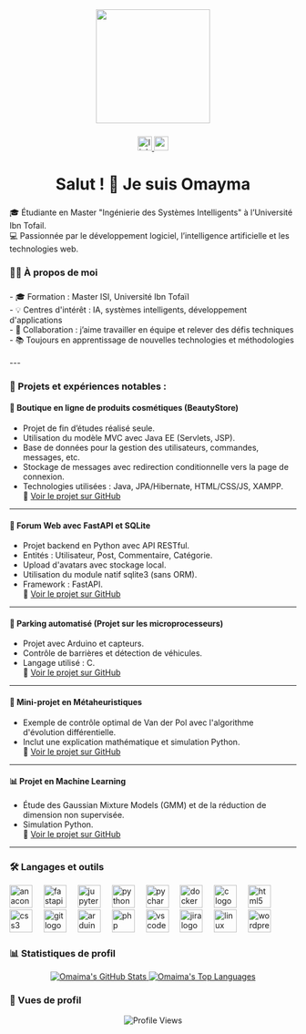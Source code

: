<div align="center">
  <img height="200" src="https://media1.giphy.com/media/v1.Y2lkPTc5MGI3NjExd2JmMzNlbm92cG8zaXpzOXRhcHhxaXQ0bjdzMmxiOWgyOW42Mjl2dSZlcD12MV9pbnRlcm5hbF9naWZfYnlfaWQmY3Q9Zw/hpXdHPfFI5wTABdDx9/giphy.gif"  />
</div>

###

<div align="center">
  <a href="www.linkedin.com/in/omayma-harchich-b72a35361" target="_blank">
    <img src="https://img.shields.io/static/v1?message=LinkedIn&logo=linkedin&label=&color=0077B5&logoColor=white&labelColor=&style=for-the-badge" height="25" alt="linkedin logo"  />
  </a>
  <a href="mailto:omaima.harchich@gmail.com" target="_blank">
    <img src="https://img.shields.io/static/v1?message=Gmail&logo=gmail&label=&color=D14836&logoColor=white&labelColor=&style=for-the-badge" height="25" alt="gmail logo"  />
  </a>
</div>

###

<h1 align="center">Salut ! 👋 Je suis Omayma</h1>

###

<p align="left">🎓 Étudiante en Master "Ingénierie des Systèmes Intelligents" à l’Université Ibn Tofail. <br>💻 Passionnée par le développement logiciel, l’intelligence artificielle et les technologies web.</p>

###

<h3 align="left">👩‍💻 À propos de moi</h3>

###

<p align="left">- 🎓 Formation : Master ISI, Université Ibn Tofaïl  <br>- 💡 Centres d'intérêt : IA, systèmes intelligents, développement d'applications  <br>- 🤝 Collaboration : j’aime travailler en équipe et relever des défis techniques  <br>- 📚 Toujours en apprentissage de nouvelles technologies et méthodologies<br><br>---</p>

### 🧠 Projets et expériences notables :

#### 💄 Boutique en ligne de produits cosmétiques (BeautyStore)
- Projet de fin d’études réalisé seule.
- Utilisation du modèle MVC avec Java EE (Servlets, JSP).
- Base de données pour la gestion des utilisateurs, commandes, messages, etc.
- Stockage de messages avec redirection conditionnelle vers la page de connexion.
- Technologies utilisées : Java, JPA/Hibernate, HTML/CSS/JS, XAMPP.  
🔗 [Voir le projet sur GitHub](https://github.com/Omayma77/BeautyStore)

---

#### 🧵 Forum Web avec FastAPI et SQLite
- Projet backend en Python avec API RESTful.
- Entités : Utilisateur, Post, Commentaire, Catégorie.
- Upload d'avatars avec stockage local.
- Utilisation du module natif sqlite3 (sans ORM).
- Framework : FastAPI.  
🔗 [Voir le projet sur GitHub](https://github.com/Omayma77/FastAPI-Forum)

---

#### 🚗 Parking automatisé (Projet sur les microprocesseurs)
- Projet avec Arduino et capteurs.
- Contrôle de barrières et détection de véhicules.
- Langage utilisé : C.  
🔗 [Voir le projet sur GitHub](https://github.com/Omayma77/Parking-Automatique)

---

#### 🔬 Mini-projet en Métaheuristiques
- Exemple de contrôle optimal de Van der Pol avec l'algorithme d'évolution différentielle.
- Inclut une explication mathématique et simulation Python.  
🔗 [Voir le projet sur GitHub](https://github.com/Omayma77/Metaheuristiques-VanDerPol)

---

#### 📊 Projet en Machine Learning
- Étude des Gaussian Mixture Models (GMM) et de la réduction de dimension non supervisée.
- Simulation Python.  
🔗 [Voir le projet sur GitHub](https://github.com/Omayma77/ML-GMM-DimensionalityReduction)

---

<h3 align="left">🛠 Langages et outils</h3>

<div align="left">
  <img src="https://cdn.jsdelivr.net/gh/devicons/devicon/icons/anaconda/anaconda-original.svg" height="40" alt="anaconda logo"  />
  <img width="12" />
  <img src="https://cdn.jsdelivr.net/gh/devicons/devicon/icons/fastapi/fastapi-original.svg" height="40" alt="fastapi logo"  />
  <img width="12" />
  <img src="https://cdn.jsdelivr.net/gh/devicons/devicon/icons/jupyter/jupyter-original.svg" height="40" alt="jupyter logo"  />
  <img width="12" />
  <img src="https://cdn.jsdelivr.net/gh/devicons/devicon/icons/python/python-original.svg" height="40" alt="python logo"  />
  <img width="12" />
  <img src="https://cdn.jsdelivr.net/gh/devicons/devicon/icons/pycharm/pycharm-original.svg" height="40" alt="pycharm logo"  />
  <img width="12" />
  <img src="https://cdn.jsdelivr.net/gh/devicons/devicon/icons/docker/docker-plain-wordmark.svg" height="40" alt="docker logo"  />
  <img width="12" />
  <img src="https://cdn.jsdelivr.net/gh/devicons/devicon/icons/c/c-original.svg" height="40" alt="c logo"  />
  <img width="12" />
  <img src="https://cdn.jsdelivr.net/gh/devicons/devicon/icons/html5/html5-original.svg" height="40" alt="html5 logo"  />
  <img width="12" />
  <img src="https://cdn.jsdelivr.net/gh/devicons/devicon/icons/css3/css3-original.svg" height="40" alt="css3 logo"  />
  <img width="12" />
  <img src="https://cdn.jsdelivr.net/gh/devicons/devicon/icons/git/git-original.svg" height="40" alt="git logo"  />
  <img width="12" />
  <img src="https://cdn.jsdelivr.net/gh/devicons/devicon/icons/arduino/arduino-original.svg" height="40" alt="arduino logo"  />
  <img width="12" />
  <img src="https://cdn.jsdelivr.net/gh/devicons/devicon/icons/php/php-original.svg" height="40" alt="php logo"  />
  <img width="12" />
  <img src="https://cdn.jsdelivr.net/gh/devicons/devicon/icons/vscode/vscode-original.svg" height="40" alt="vscode logo"  />
  <img width="12" />
  <img src="https://cdn.jsdelivr.net/gh/devicons/devicon/icons/jira/jira-original.svg" height="40" alt="jira logo"  />
  <img width="12" />
  <img src="https://cdn.jsdelivr.net/gh/devicons/devicon/icons/linux/linux-original.svg" height="40" alt="linux logo"  />
  <img width="12" />
  <img src="https://cdn.jsdelivr.net/gh/devicons/devicon/icons/wordpress/wordpress-original.svg" height="40" alt="wordpress logo"  />
</div>

###

<h3 align="left">📊 Statistiques de profil</h3>

<div align="center">
  <a href="https://github.com/Omayma77">
    <img src="https://github-readme-stats.vercel.app/api?username=Omayma77&show_icons=true&theme=radical&hide_title=true&hide=prs" alt="Omaima's GitHub Stats" />
  </a>
  <a href="https://github.com/Omayma77">
    <img src="https://github-readme-stats.vercel.app/api/top-langs/?username=Omayma77&theme=radical&layout=compact&langs_count=10" alt="Omaima's Top Languages" />
  </a>
</div>

###

<h3 align="left">👀 Vues de profil</h3>

<div align="center">
  <img src="https://komarev.com/ghpvc/?username=Omayma77&color=brightgreen&style=flat" alt="Profile Views" />
</div>


